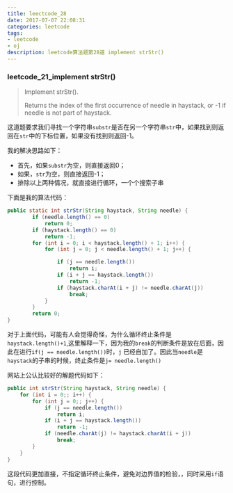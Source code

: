 ```yaml
---
title: leectcode_28
date: 2017-07-07 22:08:31
categories: leetcode
tags: 
- leetcode
- oj
description: leetcode算法题第28道 implement strStr()
---
```


### leetcode\_21\_implement strStr()

> Implement strStr().
>
> Returns the index of the first occurrence of needle in haystack, or -1 if needle is not part of haystack.

这道题要求我们寻找一个字符串`substr`是否在另一个字符串`str`中，如果找到则返回在`str`中的下标位置，如果没有找到则返回-1。

我的解决思路如下：

* 首先，如果`substr`为空，则直接返回0；
* 如果，`str`为空，则直接返回-1；
* 排除以上两种情况，就直接进行循环，一个个搜索子串

下面是我的算法代码：

```java
public static int strStr(String haystack, String needle) {
        if (needle.length() == 0)
            return 0;
        if (haystack.length() == 0)
            return -1;
        for (int i = 0; i < haystack.length() + 1; i++) {
            for (int j = 0; j < needle.length() + 1; j++) {

                if (j == needle.length())
                    return i;
                if (i + j == haystack.length())
                    return -1;
                if (haystack.charAt(i + j) != needle.charAt(j))
                    break;
            }
        }
        return 0;
}
```

对于上面代码，可能有人会觉得奇怪，为什么循环终止条件是`haystack.length()+1`,这里解释一下，因为我的`break`的判断条件是放在后面，因此在进行`if(j == needle.length())`时，`j` 已经自加了。因此当`needle`是`haystack`的子串的时候，终止条件是`j= needle.length()`

网站上公认比较好的解题代码如下：

```java
public int strStr(String haystack, String needle) {
    for (int i = 0;; i++) {
        for (int j = 0;; j++) {
            if (j == needle.length())
                return i;
            if (i + j == haystack.length())
                return -1;
            if (needle.charAt(j) != haystack.charAt(i + j))
                break;
        }
    }
}
```

这段代码更加直接，不指定循环终止条件，避免对边界值的检验，，同时采用`if`语句，进行控制。

